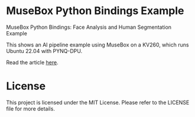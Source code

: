 # MuseBox Python Bindings Example
MuseBox Python Bindings: Face Analysis and Human Segmentation Example

This shows an AI pipeline example using MuseBox on a KV260, which runs Ubuntu 22.04 with PYNQ-DPU. 

Read the article [here](https://www.makarenalabs.com/musebox-how-to-create-your-ai-pipeline-in-fpga).

# License
This project is licensed under the MIT License.
Please refer to the LICENSE file for more details.

